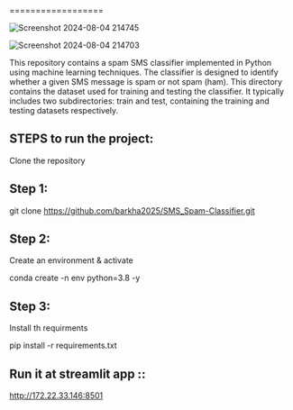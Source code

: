 ==================


![Screenshot 2024-08-04 214745](https://github.com/user-attachments/assets/46377354-cfd8-4f5d-b8c8-56f6e3491945)



![Screenshot 2024-08-04 214703](https://github.com/user-attachments/assets/5f5450f0-6b5a-4cef-94e9-6e9e0b083d45)

This repository contains a spam SMS classifier implemented in Python using machine learning techniques. The classifier is designed to identify whether a given SMS message is spam or not spam (ham).
This directory contains the dataset used for training and testing the classifier. It typically includes two subdirectories: train and test, containing the training and testing datasets respectively.

## STEPS to run the project:
Clone the repository
## Step 1:
git clone https://github.com/barkha2025/SMS_Spam-Classifier.git
## Step 2:
Create an environment & activate

conda create -n env python=3.8 -y
## Step 3:
Install th requirments

pip install -r requirements.txt



## Run it at streamlit app ::

http://172.22.33.146:8501



